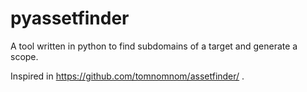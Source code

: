 # pyassetfinder
A tool written in python to find subdomains of a target and generate a scope.


Inspired in https://github.com/tomnomnom/assetfinder/ .

